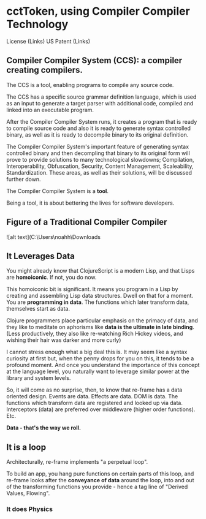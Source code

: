 # cctToken, using Compiler Compiler Technology
License (Links)
US Patent (Links)

## Compiler Compiler System (CCS): a compiler creating compilers.

The CCS is a tool, enabling programs to compile any source code. 

The CCS has a specific source grammar definition language, which is
used as an input to generate a target parser with additional code,
compiled and linked into an executable program. 

After the Compiler Compiler System runs, it creates a program 
that is ready to compile source code and also it is
ready to generate syntax controlled binary, as well as it is
ready to decompile binary to its original definition. 

The Compiler Compiler System's important feature of generating
syntax controlled binary and then decompling that binary to its 
original form will prove to provide solutions to many technological
slowdowns; Compilation, Interoperability, Obfuscation, Security,
Content Management, Scaleability, Standardization.
These areas, as well as their solutions, will be discussed further down.

The Compiler Compiler System is a **tool**.

Being a tool, it is about bettering the lives for software developers.

## Figure of a Traditional Compiler Compiler
![alt text](C:\Users\noahh\Downloads




























## It Leverages Data

You might already know that ClojureScript is a modern Lisp, and that
Lisps are **homoiconic**.  If not, you do now.

This homoiconic bit is significant. It means you program in a Lisp by creating and
assembling Lisp data structures. Dwell on that for a moment. You are **programming in data**. 
The functions which later transform data, themselves start as data.

Clojure programmers place particular emphasis on the primacy of data, and 
they like to meditate on aphorisms like **data is the ultimate in late binding**. 
(Less productively, they also like re-watching Rich Hickey videos, and wishing
their hair was darker and more curly)

I cannot stress enough what a big deal this is. It may seem 
like a syntax curiosity at first but, when the penny drops for 
you on this, it tends to be a profound moment. And once you 
understand the importance of this concept at the language level, 
you naturally want to leverage similar power at the library and system levels.

So, it will come as no surprise, then, to know that re-frame has a 
data oriented design. Events are data. Effects are data. DOM is data.
The functions which transform data are registered and looked up via 
data. Interceptors (data) are preferred over middleware (higher 
order functions). Etc. 

**Data - that's the way we roll.**


## It is a loop

Architecturally, re-frame implements "a perpetual loop".

To build an app, you hang pure functions on certain parts of this loop, 
and re-frame looks after the **conveyance of data** 
around the loop, into and out of the transforming functions you 
provide - hence a tag line of "Derived Values, Flowing".

### It does Physics
